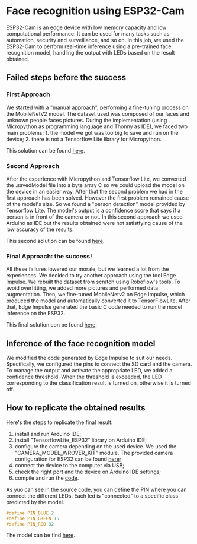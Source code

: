 # Face recognition using ESP32-Cam 
ESP32-Cam is an edge device with low memory capacity and low computational performance. It can be used for many tasks such as automation, security and surveillance, and so on. 
In this job, we used the ESP32-Cam to perform real-time inference using a pre-trained face recognition model, handling the output with LEDs based on the result obtained.

## Failed steps before the success
  ### First Approach
We started with a "manual approach", performing a fine-tuning process on the MobileNetV2 model. The dataset used was composed of our faces and unknown people faces pictures. During the implementation (using Micropython as programming language and Thonny as IDE), we faced two main problems:
    1. the model we got was too big to save and run on the device;
    2. there is not a Tensorflow Lite library for Micropython.
    
This solution can be found [here](./python_customModel).

  ### Second Approach
After the experience with Micropython and Tensorflow Lite, we converted the .savedModel file into a byte array C so we could upload the model on the device in an easier way. After that the second problem we had in the first approach has been solved. However the first problem remained cause of the model's size.
So we found a "person detection" model provided by Tensorflow Lite. The model's output is a confidence score that says if a person is in front of the camera or not. In this second approach we used Arduino as IDE but the results obtained were not satistfying cause of the low accuracy of the results.

This second solution can be found [here](./tflite_arduino_person_detection).

  ### Final Approach: the success!
All these failures lowered our morale, but we learned a lot from the experiences. We decided to try another approach using the tool Edge Impulse. We rebuilt the dataset from scratch using Roboflow's tools. To avoid overfitting, we added more pictures and performed data augmentation. Then, we fine-tuned MobileNetv2 on Edge Impulse, which produced the model and automatically converted it to TensorFlowLite. After that, Edge Impulse generated the basic C code needed to run the model inference on the ESP32.

This final solution con be found [here](./arduino_edge_impulse).

## Inference of the face recognition model
We modified the code generated by Edge Impulse to suit our needs. Specifically, we configured the pins to connect the SD card and the camera. To manage the output and activate the appropriate LED, we added a confidence threshold. When the threshold is exceeded, the LED corresponding to the classification result is turned on, otherwise it is turned off.


## How to replicate the obtained results
Here's the steps to replicate the final result:

1. install and run Arduino IDE;
2. install "TensorflowLite_ESP32" library on Arduino IDE;
3. configure the camera depending on the used device. We used the "CAMERA_MODEL_WROVER_KIT" module. The provided camera configuration for ESP32 can be found [here](https://github.com/espressif/esp32-camera);
4. connect the device to the computer via USB;
5. check the right port and the device on Arduino IDE settings;
6. compile and run the [code](./arduino_edge_impulse/examples/esp32/esp32_camera_2024/esp32_camera_2024.ino).

As yuo can see in the source code, you can define the PIN where you can connect the different LEDs. Each led is "connected" to a specific class predicted by the model.

```C
#define PIN_BLUE 2
#define PIN_GREEN 15
#define PIN_RED 32
```

The model can be find [here](arduino_edge_impulse/src/tflite-model).
